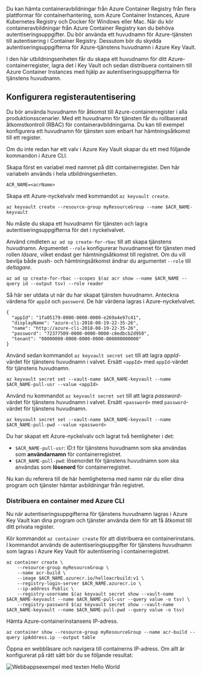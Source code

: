 Du kan hämta containeravbildningar från Azure Container Registry från flera plattformar för containerhantering, som Azure Container Instances, Azure Kubernetes Registry och Docker för Windows eller Mac. När du kör containeravbildningar från Azure Container Registry kan du behöva autentiseringsuppgifter. Du bör använda ett huvudnamn för Azure-tjänsten till autentisering i Container Registry. Dessutom bör du skydda autentiseringsuppgifterna för Azure-tjänstens huvudnamn i Azure Key Vault.

I den här utbildningsenheten får du skapa ett huvudnamn för ditt Azure-containerregister, lagra det i Key Vault och sedan distribuera containern till Azure Container Instances med hjälp av autentiseringsuppgifterna för tjänstens huvudnamn.

## <a name="configure-registry-authentication"></a>Konfigurera registerautentisering

Du bör använda huvudnamn för åtkomst till Azure-containerregister i alla produktionsscenarier. Med ett huvudnamn för tjänsten får du rollbaserad åtkomstkontroll (RBAC) för containeravbildningarna. Du kan till exempel konfigurera ett huvudnamn för tjänsten som enbart har hämtningsåtkomst till ett register.

Om du inte redan har ett valv i Azure Key Vault skapar du ett med följande kommandon i Azure CLI.

Skapa först en variabel med namnet på ditt containerregister. Den här variabeln används i hela utbildningsenheten.

```azurecli
ACR_NAME=<acrName>
```

Skapa ett Azure-nyckelvalv med kommandot `az keyvault create`.

```azurecli
az keyvault create --resource-group myResourceGroup --name $ACR_NAME-keyvault
```

Nu måste du skapa ett huvudnamn för tjänsten och lagra autentiseringsuppgifterna för det i nyckelvalvet.

Använd cmdleten `az ad sp create-for-rbac` till att skapa tjänstens huvudnamn. Argumentet `--role` konfigurerar huvudnamnet för tjänsten med rollen *läsare*, vilket endast ger hämtningsåtkomst till registret. Om du vill bevilja både push- och hämtningsåtkomst ändrar du argumentet `--role` till *deltagare*.

```azurecli
az ad sp create-for-rbac --scopes $(az acr show --name $ACR_NAME --query id --output tsv) --role reader
```

Så här ser utdata ut när du har skapat tjänsten huvudnamn. Anteckna värdena för `appId` och `password`. De här värdena lagras i Azure-nyckelvalvet.

```output
{
  "appId": "1fa05179-0000-0000-0000-e269a4e97c41",
  "displayName": "azure-cli-2018-08-19-22-35-26",
  "name": "http://azure-cli-2018-08-19-22-35-26",
  "password": "72377509-0000-0000-0000-c8edbcb2d950",
  "tenant": "00000000-0000-0000-0000-000000000000"
}
```

Använd sedan kommandot `az keyvault secret set` till att lagra *appId*-värdet för tjänstens huvudnamn i valvet. Ersätt `<appId>` med `appId`-värdet för tjänstens huvudnamn.

```azurecli
az keyvault secret set --vault-name $ACR_NAME-keyvault --name $ACR_NAME-pull-usr --value <appId>
```

Använd nu kommandot `az keyvault secret set` till att lagra *password*-värdet för tjänstens huvudnamn i valvet. Ersätt `<password>` med `password`-värdet för tjänstens huvudnamn.

```azurecli
az keyvault secret set --vault-name $ACR_NAME-keyvault --name $ACR_NAME-pull-pwd --value <password>
```

Du har skapat ett Azure-nyckelvalv och lagrat två hemligheter i det:

* `$ACR_NAME-pull-usr`: ID:t för tjänstens huvudnamn som ska användas som **användarnamn** för containerregistret.
* `$ACR_NAME-pull-pwd`: lösenordet för tjänstens huvudnamn som ska användas som **lösenord** för containerregistret.

Nu kan du referera till de här hemligheterna med namn när du eller dina program och tjänster hämtar avbildningar från registret.

### <a name="deploy-a-container-with-azure-cli"></a>Distribuera en container med Azure CLI

Nu när autentiseringsuppgifterna för tjänstens huvudnamn lagras i Azure Key Vault kan dina program och tjänster använda dem för att få åtkomst till ditt privata register.

Kör kommandot `az container create` för att distribuera en containerinstans. I kommandot används de autentiseringsuppgifter för tjänstens huvudnamn som lagras i Azure Key Vault för autentisering i containerregistret.

```azurecli
az container create \
    --resource-group myResourceGroup \
    --name acr-build \
    --image $ACR_NAME.azurecr.io/helloacrbuild:v1 \
    --registry-login-server $ACR_NAME.azurecr.io \
    --ip-address Public \
    --registry-username $(az keyvault secret show --vault-name $ACR_NAME-keyvault --name $ACR_NAME-pull-usr --query value -o tsv) \
    --registry-password $(az keyvault secret show --vault-name $ACR_NAME-keyvault --name $ACR_NAME-pull-pwd --query value -o tsv)
```

Hämta Azure-containerinstansens IP-adress.

```azurecli
az container show --resource-group myResourceGroup --name acr-build --query ipAddress.ip --output table
```

Öppna en webbläsare och navigera till containerns IP-adress. Om allt är konfigurerat på rätt sätt bör du se följande resultat:

![Webbappsexempel med texten Hello World](../media/hello.png)

